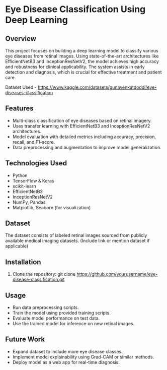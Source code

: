 # Eye Disease Classification Using Deep Learning

## Overview
This project focuses on building a deep learning model to classify various eye diseases from retinal images. Using state-of-the-art architectures like EfficientNetB3 and InceptionResNetV2, the model achieves high accuracy and robustness for clinical applicability. The system assists in early detection and diagnosis, which is crucial for effective treatment and patient care.

Dataset Used - https://www.kaggle.com/datasets/gunavenkatdoddi/eye-diseases-classification

## Features
- Multi-class classification of eye diseases based on retinal imagery.
- Uses transfer learning with EfficientNetB3 and InceptionResNetV2 architectures.
- Model evaluation with detailed metrics including accuracy, precision, recall, and F1-score.
- Data preprocessing and augmentation to improve model generalization.

## Technologies Used
- Python
- TensorFlow & Keras
- scikit-learn
- EfficientNetB3
- InceptionResNetV2
- NumPy, Pandas
- Matplotlib, Seaborn (for visualization)

## Dataset
The dataset consists of labeled retinal images sourced from publicly available medical imaging datasets. (Include link or mention dataset if applicable)

## Installation
1. Clone the repository:
   git clone https://github.com/yourusername/eye-disease-classification.git

## Usage
- Run data preprocessing scripts.
- Train the model using provided training scripts.
- Evaluate model performance on test data.
- Use the trained model for inference on new retinal images.

## Future Work
- Expand dataset to include more eye disease classes.
- Implement model explainability using Grad-CAM or similar methods.
- Deploy model as a web app for real-time diagnosis.




